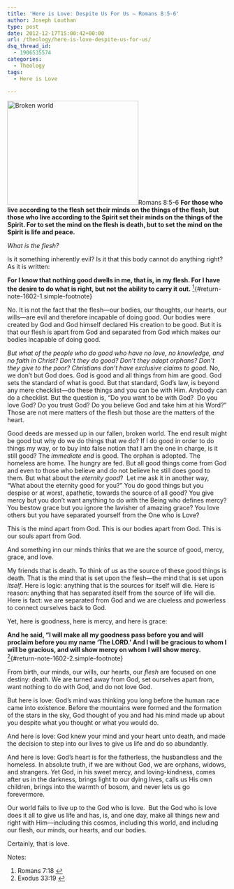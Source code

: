 ```yaml
---
title: 'Here is Love: Despite Us For Us – Romans 8:5-6'
author: Joseph Louthan
type: post
date: 2012-12-17T15:00:42+00:00
url: /theology/here-is-love-despite-us-for-us/
dsq_thread_id:
  - 1906535574
categories:
  - Theology
tags:
  - Here is Love

---
```

<a href="http://theologic.us/theology/here-is-love-despite-us-for-us/attachment/broken-world/" rel="attachment wp-att-1604"><img class="alignright size-medium wp-image-1604" src="https://i2.wp.com/theologic.us/wp-content/uploads/2012/12/Broken-world.jpg?resize=300%2C238" alt="Broken world" width="300" height="238" srcset="https://i2.wp.com/theologic.us/wp-content/uploads/2012/12/Broken-world.jpg?resize=300%2C238 300w, https://i2.wp.com/theologic.us/wp-content/uploads/2012/12/Broken-world.jpg?w=700 700w" sizes="(max-width: 300px) 100vw, 300px" data-recalc-dims="1" /></a>Romans 8:5-6 **For those who live according to the flesh set their minds on the things of the flesh, but those who live according to the Spirit set their minds on the things of the Spirit. For to set the mind on the flesh is death, but to set the mind on the Spirit is life and peace.**

_What is the flesh?_

Is it something inherently evil? Is it that this body cannot do anything right? As it is written:

**For I know that nothing good dwells in me, that is, in my flesh. For I have the desire to do what is right, but not the ability to carry it out.** [<sup>1</sup>][1]{#return-note-1602-1.simple-footnote}

No. It is not the fact that the flesh—our bodies, our thoughts, our hearts, our wills—are evil and therefore incapable of doing good. Our bodies were created by God and God himself declared His creation to be good. But it is that our flesh is apart from God and separated from God which makes our bodies incapable of doing good.

_But what of the people who do good who have no love, no knowledge, and no faith in Christ?_ _Don’t they do good? Don’t they adopt orphans? Don’t they give to the poor? Christians don’t have exclusive claims to good._ No, we don’t but God does. God is good and all things from him are good. God sets the standard of what is good. But that standard, God’s law, is beyond any mere checklist—do these things and you can be with Him. Anybody can do a checklist. But the question is, &#8220;Do you want to be with God?  Do you love God? Do you trust God? Do you believe God and take him at his Word?” Those are not mere matters of the flesh but those are the matters of the heart.

Good deeds are messed up in our fallen, broken world. The end result might be good but why do we do things that we do? If I do good in order to do things my way, or to buy into false notion that I am the one in charge, is it still good? The _immediate end_ is good. The orphan is adopted. The homeless are home. The hungry are fed. But all good things come from God and even to those who believe and do not believe he still does good to them. But what about the _eternity good_?  Let me ask it in another way, “What about the eternity good for you?” You do good things but you despise or at worst, apathetic, towards the source of all good? You give mercy but you don’t want anything to do with the Being who defines mercy? You bestow grace but you ignore the lavisher of amazing grace? You love others but you have separated yourself from the One who is Love?

This is the mind apart from God. This is our bodies apart from God. This is our souls apart from God.

And something inn our minds thinks that we are the source of good, mercy, grace, and love.

My friends that is death. To think of _us_ as the source of these good things is death. That is the mind that is set upon the flesh—the mind that is set upon _itself_. Here is logic: anything that is the sources for itself will die. Here is reason: anything that has separated itself from the source of life will die. Here is fact: we are separated from God and we are clueless and powerless to connect ourselves back to God.

Yet, here is goodness, here is mercy, and here is grace:
  
**And he said, “I will make all my goodness pass before you and will proclaim before you my name ‘The LORD.’ And I will be gracious to whom I will be gracious, and will show mercy on whom I will show mercy.** [<sup>2</sup>][2]{#return-note-1602-2.simple-footnote}

From birth, our minds, our wills, our hearts, our _flesh_ are focused on one destiny: death. We are turned away from God, set ourselves apart from, want nothing to do with God, and do not love God.

But here is love: God’s mind was thinking you long before the human race came into existence. Before the mountains were formed and the formation of the stars in the sky, God thought of you and had his mind made up about you despite what you thought or what you would do.

And here is love: God knew your mind and your heart unto death, and made the decision to step into our lives to give us life and do so abundantly.

And here is love: God’s heart is for the fatherless, the husbandless and the homeless. In absolute truth, if we are without God, we are orphans, widows, and strangers. Yet God, in his sweet mercy, and loving-kindness, comes after us in the darkness, brings light to our dying lives, calls us His own children, brings into the warmth of bosom, and never lets us go forevermore.

Our world fails to live up to the God who is love.  But the God who is love does it all to give us life and has, is, and one day, make all things new and right with Him—including this cosmos, including this world, and including our flesh, our minds, our hearts, and our bodies.

Certainly, that is love.

<div class="simple-footnotes">
  <p class="notes">
    Notes:
  </p>
  
  <ol>
    <li id="note-1602-1">
      Romans 7:18 <a href="#return-note-1602-1">&#8617;</a>
    </li>
    <li id="note-1602-2">
      Exodus 33:19 <a href="#return-note-1602-2">&#8617;</a>
    </li>
  </ol>
</div>

 [1]: #note-1602-1 "Romans 7:18"
 [2]: #note-1602-2 "Exodus 33:19"